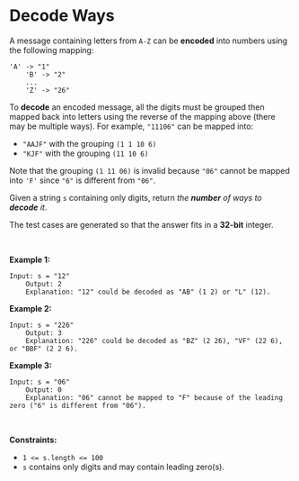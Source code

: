 # Decode Ways


A message containing letters from `A-Z` can be **encoded** into numbers
using the following mapping:

    'A' -> "1"
        'B' -> "2"
        ...
        'Z' -> "26"
        

To **decode** an encoded message, all the digits must be grouped then
mapped back into letters using the reverse of the mapping above (there
may be multiple ways). For example, `"11106"` can be mapped into:

- `"AAJF"` with the grouping `(1 1 10 6)`
- `"KJF"` with the grouping `(11 10 6)`

Note that the grouping `(1 11 06)` is invalid because `"06"` cannot be
mapped into `'F'` since `"6"` is different from `"06"`.

Given a string `s` containing only digits, return *the **number** of
ways to **decode** it*.

The test cases are generated so that the answer fits in a **32-bit**
integer.

 

**Example 1:**

    Input: s = "12"
        Output: 2
        Explanation: "12" could be decoded as "AB" (1 2) or "L" (12).
        

**Example 2:**

    Input: s = "226"
        Output: 3
        Explanation: "226" could be decoded as "BZ" (2 26), "VF" (22 6), or "BBF" (2 2 6).
        

**Example 3:**

    Input: s = "06"
        Output: 0
        Explanation: "06" cannot be mapped to "F" because of the leading zero ("6" is different from "06").
        

 

**Constraints:**

- `1 <= s.length <= 100`
- `s` contains only digits and may contain leading zero(s).
